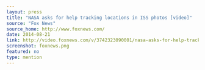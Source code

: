 ```yaml
---
layout: press
title: "NASA asks for help tracking locations in ISS photos [video]"
source: "Fox News"
source_home: http://www.foxnews.com/
date: 2014-08-21
link: http://video.foxnews.com/v/3742323090001/nasa-asks-for-help-tracking-locations-in-iss-photos/
screenshot: foxnews.png
featured: no
type: mention
---
```

